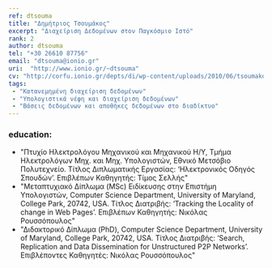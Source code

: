 ```yaml
---
ref: dtsouma
title: "Δημήτριος Τσουμάκος"
excerpt: "Διαχείριση Δεδομένων στον Παγκόσμιο Ιστό"
rank: 2
author: dtsouma
tel: "+30 26610 87756"
email: "dtsouma@ionio.gr"
uri:  "http://www.ionio.gr/~dtsouma"
cv: "http://corfu.ionio.gr/depts/di/wp-content/uploads/2010/06/tsoumakos_cv_gr_2011.pdf"
tags:
 - "Κατανεμημένη διαχείριση δεδομένων"
 - "Υπολογιστικά νέφη και διαχείριση δεδομένων"
 - "Βάσεις δεδομένων και αποθήκες δεδομένων στο διαδίκτυο"
---
```


### education:
  - "Πτυχίο Ηλεκτρολόγου Μηχανικού και Μηχανικού Η/Υ, Τμήμα Ηλεκτρολόγων Μηχ. και Μηχ. Υπολογιστών,  Εθνικό Μετσόβιο Πολυτεχνείο. Τίτλος Διπλωματικής Εργασίας: ‘Ηλεκτρονικός Οδηγός Σπουδών’. Επιβλέπων Καθηγητής: Τίμος Σελλής"
  - "Mεταπτυχιακό Δίπλωμα (MSc) Ειδίκευσης στην Επιστήμη Υπολογιστών, Computer Science Department, University of Maryland, College Park, 20742, USA. Τίτλος Διατριβής: ‘Tracking the Locality of change in Web Pages’. Επιβλέπων Καθηγητής: Νικόλας Ρουσσόπουλος"
  - "Διδακτορικό Δίπλωμα  (PhD), Computer Science Department, University of Maryland, College Park, 20742, USA. Τίτλος Διατριβής: ‘Search, Replication and Data Dissemination for Unstructured P2P Networks’. Επιβλέποντες Καθηγητές: Νικόλας Ρουσσόπουλος"
  
  
